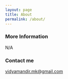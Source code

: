 ```yaml
---
layout: page
title: About
permalink: /about/
---
```



### More Information
N/A
### Contact me

[vidyamandir.mk@gmail.com](mailto:vidyamandir.mk@gmail.com)
